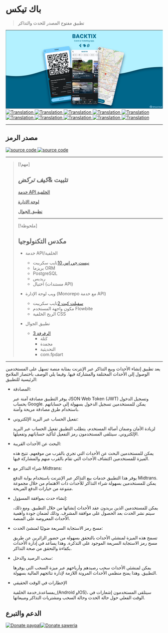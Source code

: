 # باك تيكس

> تطبيق مفتوح المصدر للحدث والتذاكر

<img src="assets/social_preview.png" alt="BackTix">

<a href="./README.md">
  <img alt="Translation" src="https://img.shields.io/badge/Bahasa_Indonesia-blue?style=for-the-badge&logo=googletranslate&logoColor=blue&labelColor=white">
</a>
<a href="./README.en.md">
  <img alt="Translation" src="https://img.shields.io/badge/English-blue?style=for-the-badge&logo=googletranslate&logoColor=blue&labelColor=white">
</a>
<a href="./README.zh-CN.md">
  <img alt="Translation" src="https://img.shields.io/badge/简体中文-blue?style=for-the-badge&logo=googletranslate&logoColor=blue&labelColor=white">
</a>
<a href="./README.ja.md">
  <img alt="Translation" src="https://img.shields.io/badge/日本語-blue?style=for-the-badge&logo=googletranslate&logoColor=blue&labelColor=white">
</a>
<a href="./README.ar.md">
  <img alt="Translation" src="https://img.shields.io/badge/Arabic_عربي-blue?style=for-the-badge&logo=googletranslate&logoColor=blue&labelColor=white">
</a>
<a href="./README.pt.md">
  <img alt="Translation" src="https://img.shields.io/badge/Português-blue?style=for-the-badge&logo=googletranslate&logoColor=blue&labelColor=white">
</a>
<a href="./README.es.md">
  <img alt="Translation" src="https://img.shields.io/badge/Español-blue?style=for-the-badge&logo=googletranslate&logoColor=blue&labelColor=white">
</a>
<a href="./README.fr.md">
  <img alt="Translation" src="https://img.shields.io/badge/Français-blue?style=for-the-badge&logo=googletranslate&logoColor=blue&labelColor=white">
</a>
<a href="./README.vi.md">
  <img alt="Translation" src="https://img.shields.io/badge/Tiếng_Việt-blue?style=for-the-badge&logo=googletranslate&logoColor=blue&labelColor=white">
</a>
<a href="./README.hi.md">
  <img alt="Translation" src="https://img.shields.io/badge/Hindi_हिंदी-blue?style=for-the-badge&logo=googletranslate&logoColor=blue&labelColor=white">
</a>

* * *

## مصدر الرمز

<a href="https://github.com/ikhsan3adi/backtix-app">
  <img height='25em' src="https://img.shields.io/badge/BackTix_App-027DFD?style=for-the-badge&logo=github&logoColor=white" title="ikhsan3adi" alt="source code" />
</a>

<a href="https://github.com/ikhsan3adi/backtix-service">
  <img height='25em' src="https://img.shields.io/badge/BackTix_Api_Service & Admin panel-ea2845?style=for-the-badge&logo=github&logoColor=white" title="ikhsan3adi" alt="source code" />
</a>

* * *

> [!مهم]
>
> ## تثبيت &_كيف تركض_
>
> [خدمة API الخلفية](docs/api-service.md)
>
> [لوحة الادارة](docs/admin-panel.md)
>
> [تطبيق الجوال](docs/mobile-app.md)
>
> * * *
>
> [!ملحوظة]
>
> ## مكدس التكنولوجيا
>
> -   خدمة API/الخلفية
>
>     -   [نيست جي إس 10](https://nestjs.com/)تايب سكريبت
>     -   بريزما ORM
>     -   PostgreSQL
>     -   ريديس
>     -   اختيال (مستندات API)
>
> -   ويب لوحة الإدارة (Monorepo مع خدمة API)
>
>     -   [سفيلت كيت 2](https://kit.svelte.dev/)تايب سكريبت
>     -   مكون واجهة المستخدم Flowbite
>     -   الريح الخلفية CSS
>
> -   تطبيق الجوال
>
>     -   [الرفرفة 3](https://flutter.dev/)
>         -   كتلة
>         -   مجمدة
>         -   التحديثية
>         -   com.fpdart

* * *

يعد تطبيق إنشاء الأحداث وبيع التذاكر عبر الإنترنت بمثابة منصة تسهل على المستخدمين الوصول إلى الأحداث المختلفة والمشاركة فيها. وفيما يلي الوصف
باختصار الملامح الرئيسية للتطبيق:

-   المصادقة:

    يوفر التطبيق مصادقة آمنة عبر JSON Web Token (JWT) وتسجيل الدخول بحساب Google. يمكن للمستخدمين تسجيل الدخول بسهولة إلى حساباتهم باستخدام طرق مصادقة مريحة وآمنة.

-   تفعيل الحساب عبر البريد الإلكتروني:

    لزيادة الأمان وضمان أصالة المستخدم، يتطلب التطبيق تفعيل الحساب عبر البريد الإلكتروني. سيتلقى المستخدمون رمز التفعيل لتأكيد حساباتهم وتفعيلها.

-   البحث عن الأحداث القريبة:

    يمكن للمستخدمين البحث عن الأحداث التي تجري بالقرب من موقعهم. تتيح هذه الميزة للمستخدمين اكتشاف الأحداث التي تقام بالقرب منهم والمشاركة فيها.

-   شراء التذاكر مع Midtrans:

    يوفر هذا التطبيق خدمات بيع التذاكر عبر الإنترنت باستخدام بوابة الدفع Midtrans. يمكن للمستخدمين بسهولة شراء التذاكر للأحداث ذات الاهتمام من خلال مجموعة متنوعة من خيارات الدفع المريحة.

-   إنشاء حدث بموافقة المسؤول:

    يمكن للمستخدمين الذين يريدون عقد الأحداث إنشائها من خلال التطبيق. ومع ذلك، سيتم نشر الحدث بعد الحصول على موافقة المشرف. وذلك لضمان جودة وأهمية الأحداث المعروضة على المنصة.

-   مسح رمز الاستجابة السريعة ضوئيًا لمنشئ الحدث:

    تسمح هذه الميزة لمنشئي الأحداث بالتحقق بسهولة من حضور الزائرين عن طريق مسح رمز الاستجابة السريعة الموجود على التذكرة. وهذا يساعد في إدارة الأحداث بكفاءة والتحقق من صحة التذاكر.

-   سحب الرصيد والدخل:

    يمكن لمنشئي الأحداث سحب رصيدهم وأرباحهم عبر ميزة السحب التي يوفرها التطبيق. وهذا يمنح منظمي الأحداث المرونة اللازمة لإدارة نتائجهم المالية بسهولة.

-   الإخطارات في الوقت الحقيقي

    بمساعدة_خدمة الخلفية_(Android وIOS)، سيتلقى المستخدمون إشعارات في الوقت الفعلي حول حالة الحدث وحالة السحب ومشتريات التذاكر ومبيعاتها.

## الدعم والتبرع

[![Donate paypal](https://img.shields.io/badge/Donate-PayPal-green.svg?style=for-the-badge)](https://paypal.me/xannxett?country.x=ID&locale.x=en_US)[![Donate saweria](https://img.shields.io/badge/Donate-Saweria-red?style=for-the-badge&link=https%3A%2F%2Fsaweria.co%2Fxiboxann)](https://saweria.co/xiboxann)
